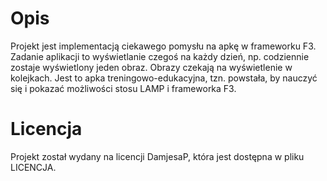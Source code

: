 Opis
====

Projekt jest implementacją ciekawego pomysłu na apkę w frameworku F3. Zadanie
aplikacji to wyświetlanie czegoś na każdy dzień, np. codziennie zostaje
wyświetlony jeden obraz. Obrazy czekają na wyświetlenie w kolejkach. Jest to
apka treningowo-edukacyjna, tzn. powstała, by nauczyć się i pokazać możliwości
stosu LAMP i frameworka F3.

Licencja
========

Projekt został wydany na licencji DamjesaP, która jest dostępna w pliku
LICENCJA.